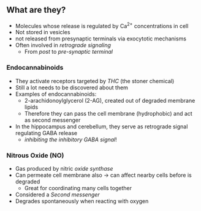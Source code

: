 ## What are they?
- Molecules whose release is regulated by Ca<sup>2+</sup> concentrations in cell 
- Not stored in vesicles
- not released from presynaptic terminals via exocytotic mechanisms
- Often involved in *retrograde signaling*
	- From *post* to *pre-synaptic terminal*

### Endocannabinoids
- They activate receptors targeted by *THC* (the stoner chemical)
- Still a lot needs to be discovered about them
- Examples of endocannabinoids:
	- 2-arachidonoylglycerol (2-AG), created out of degraded membrane lipids
	- Therefore they can pass the cell membrane (hydrophobic) and act as second messenger
- In the hippocampus and cerebellum, they serve as retrograde signal regulating GABA release
	- *inhibiting the inhibitory GABA signal*!
### Nitrous Oxide (NO)
- Gas produced by nitric *oxide synthase*
- Can permeate cell membrane also -> can affect nearby cells before is degraded
	- Great for coordinating many cells together
- Considered a *Second messenger*
- Degrades spontaneously when reacting with oxygen
